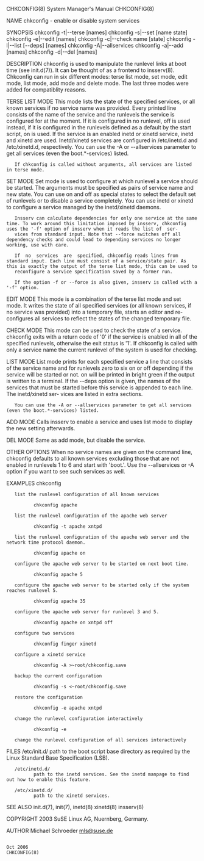 CHKCONFIG(8)                                                                               System Manager's Manual                                                                               CHKCONFIG(8)



NAME
       chkconfig - enable or disable system services


SYNOPSIS
       chkconfig -t|--terse [names]
       chkconfig -s|--set [name state]
       chkconfig -e|--edit [names]
       chkconfig -c|--check name [state]
       chkconfig -l|--list [--deps] [names]
       chkconfig -A|--allservices
       chkconfig -a|--add [names]
       chkconfig -d|--del [names]


DESCRIPTION
       chkconfig  is  used  to manipulate the runlevel links at boot time (see init.d(7)).  It can be thought of as a frontend to insserv(8).  Chkconfig can run in six different modes: terse list mode, set
       mode, edit mode, list mode, add mode and delete mode. The last three modes were added for compatiblity reasons.

TERSE LIST MODE
       This mode lists the state of the specified services, or all known services if no service name was provided. Every printed line consists of the name of the service and the runlevels  the  service  is
       configured for at the moment. If it is configured in no runlevel, off is used instead, if it is configured in the runlevels defined as a default by the start script, on is used. If the service is an
       enabled inetd or xinetd service, inetd and xinetd are used. Inetd/xinetd services are configured in /etc/inetd.d and /etc/xinetd.d, respectively. You can use the -A or --allservices parameter to get
       all services (even the boot.*-services) listed.

       If chkconfig is called without arguments, all services are listed in terse mode.

SET MODE
       Set  mode  is  used  to  configure  at which runlevel a service should be started. The arguments must be specified as pairs of service name and new state. You can use on and off as special states to
       select the default set of runlevels or to disable a service completely. You can use inetd or xinetd to configure a service managed by the inetd/xinetd daemons.

       Insserv can calculate dependencies for only one service at the same time. To work around this limitation imposed by insserv, chkconfig uses the '-f' option of insserv when it reads the list of  ser-
       vices from standard input. Note that --force switches off all dependency checks and could lead to depending services no longer working, use with care.

       If  no  services  are  specified, chkconfig reads lines from standard input. Each line must consist of a service/state pair. As this is exactly the output of the terse list mode, this can be used to
       reconfigure a service specification saved by a former run.

       If the option -f or --force is also given, insserv is called with a '-f' option.

EDIT MODE
       This mode is a combination of the terse list mode and set mode.  It writes the state of all specified services (or all known services, if no service was provided) into a temporary  file,  starts  an
       editor and re-configures all services to reflect the states of the changed temporary file.

CHECK MODE
       This  mode  can  be used to check the state of a service.  chkconfig exits with a return code of '0' if the service is enabled in all of the specified runlevels, otherwise the exit status is '1'. If
       chkconfig is called with only a service name the current runlevel of the system is used for checking.

LIST MODE
       List mode prints for each specified service a line that consists of the service name and for runlevels zero to six on or off depending if the service will be started or not.  on will be  printed  in
       bright green if the output is written to a terminal. If the --deps option is given, the names of the services that must be started before this service is appended to each line. The inetd/xinetd ser-
       vices are listed in extra sections.

       You can use the -A or --allservices parameter to get all services (even the boot.*-services) listed.

ADD MODE
       Calls insserv to enable a service and uses list mode to display the new setting afterwards.

DEL MODE
       Same as add mode, but disable the service.

OTHER OPTIONS
       When no service names are given on the command line, chkconfig defaults to all known services excluding those that are not enabled in runlevels 1 to 6 and start with 'boot.'.  Use the  --allservices
       or -A option if you want to see such services as well.

EXAMPLES
              chkconfig

       list the runlevel configuration of all known services

              chkconfig apache

       list the runlevel configuration of the apache web server

              chkconfig -t apache xntpd

       list the runlevel configuration of the apache web server and the network time protocol daemon.

              chkconfig apache on

       configure the apache web server to be started on next boot time.

              chkconfig apache 5

       configure the apache web server to be started only if the system reaches runlevel 5.

              chkconfig apache 35

       configure the apache web server for runlevel 3 and 5.

              chkconfig apache on xntpd off

       configure two services

              chkconfig finger xinetd

       configure a xinetd service

              chkconfig -A >~root/chkconfig.save

       backup the current configuration

              chkconfig -s <~root/chkconfig.save

       restore the configuration

              chkconfig -e apache xntpd

       change the runlevel configuration interactively

              chkconfig -e

       change the runlevel configuration of all services interactively


FILES
       /etc/init.d/
              path to the boot script base directory as required by the Linux Standard Base Specification (LSB).

       /etc/inetd.d/
              path to the inetd services. See the inetd manpage to find out how to enable this feature.

       /etc/xinetd.d/
              path to the xinetd services.


SEE ALSO
       init.d(7), init(7), inetd(8) xinetd(8) insserv(8)


COPYRIGHT
       2003 SuSE Linux AG, Nuernberg, Germany.


AUTHOR
       Michael Schroeder <mls@suse.de>



                                                                                                   Oct 2006                                                                                      CHKCONFIG(8)
